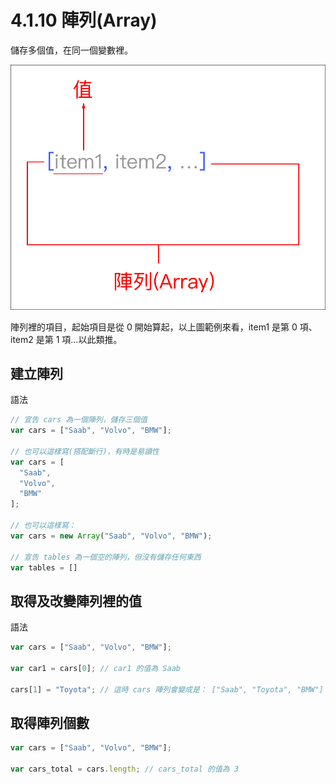# 4.1.10 陣列\(Array\)

儲存多個值，在同一個變數裡。

![](/assets/array_syntax.png)

陣列裡的項目，起始項目是從 0 開始算起，以上圖範例來看，item1 是第 0 項、 item2 是第 1 項…以此類推。

## 建立陣列

語法

```js
// 宣告 cars 為一個陣列，儲存三個值
var cars = ["Saab", "Volvo", "BMW"];

// 也可以這樣寫(搭配斷行)，有時是易讀性
var cars = [
  "Saab",
  "Volvo",
  "BMW"
];

// 也可以這樣寫：
var cars = new Array("Saab", "Volvo", "BMW");

// 宣告 tables 為一個空的陣列，但沒有儲存任何東西
var tables = []
```

## 取得及改變陣列裡的值

語法

```js
var cars = ["Saab", "Volvo", "BMW"];

var car1 = cars[0]; // car1 的值為 Saab

cars[1] = "Toyota"; // 這時 cars 陣列會變成是： ["Saab", "Toyota", "BMW"]
```

## 取得陣列個數

```js
var cars = ["Saab", "Volvo", "BMW"];

var cars_total = cars.length; // cars_total 的值為 3
```



